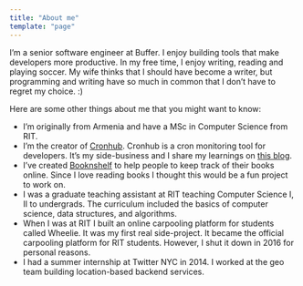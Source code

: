 ```yaml
---
title: "About me"
template: "page"
---
```


I’m a senior software engineer at Buffer. I enjoy building tools that make developers more productive. In my free time, I enjoy writing, reading and playing soccer. My wife thinks that I should have become a writer, but programming and writing have so much in common that I don’t have to regret my choice. :)

Here are some other things about me that you might want to know:

- I’m originally from Armenia and have a MSc in Computer Science from RIT.
- I’m the creator of [Cronhub](https://cronhub.io). Cronhub is a cron monitoring tool for developers. It’s my side-business and I share my learnings on [this blog](https://blog.cronhub.io).
- I’ve created [Booknshelf](https://booknshelf.com)  to help people to keep track of their books online. Since I love reading books I thought this would be a fun project to work on.
- I was a graduate teaching assistant at RIT teaching Computer Science I, II to undergrads. The curriculum included the basics of computer science, data structures, and algorithms.
- When I was at RIT I built an online carpooling platform for students called Wheelie. It was my first real side-project. It became the official carpooling platform for RIT students. However, I shut it down in 2016 for personal reasons.
- I had a summer internship at Twitter NYC in 2014. I worked at the geo team building location-based backend services.
